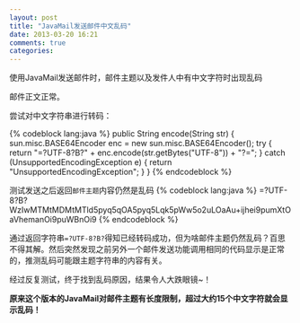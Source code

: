 ```yaml
---
layout: post
title: "JavaMail发送邮件中文乱码"
date: 2013-03-20 16:21
comments: true
categories: 
---
```

使用JavaMail发送邮件时，邮件主题以及发件人中有中文字符时出现乱码

邮件正文正常。

尝试对中文字符串进行转码：

{% codeblock lang:java %}
    public String encode(String str) {
        sun.misc.BASE64Encoder enc = new sun.misc.BASE64Encoder();
        try {
            return "=?UTF-8?B?" + enc.encode(str.getBytes("UTF-8")) + "?=";
        } catch (UnsupportedEncodingException e) {
            return "UnsupportedEncodingException";
        }
    }
{% endcodeblock %}

测试发送之后返回`邮件主题`内容仍然是乱码
{% codeblock lang:java %}
=?UTF-8?B?WzIwMTMtMDMtMTld5pyq5qOA5pyq5Lqk5pWw5o2uLOaAu+ijhei9pumXtOaVhemanOi9puWBnOi9
{% endcodeblock %}

通过返回字符串`=?UTF-8?B?`得知已经转码成功，但为啥邮件主题仍然乱码？百思不得其解。然后突然发现之前另外一个邮件发送功能调用相同的代码显示是正常的，推测乱码可能跟主题字符串的内容有关。

经过反复测试，终于找到乱码原因，结果令人大跌眼镜~！

**原来这个版本的JavaMail对邮件主题有长度限制，超过大约15个中文字符就会显示乱码！**
